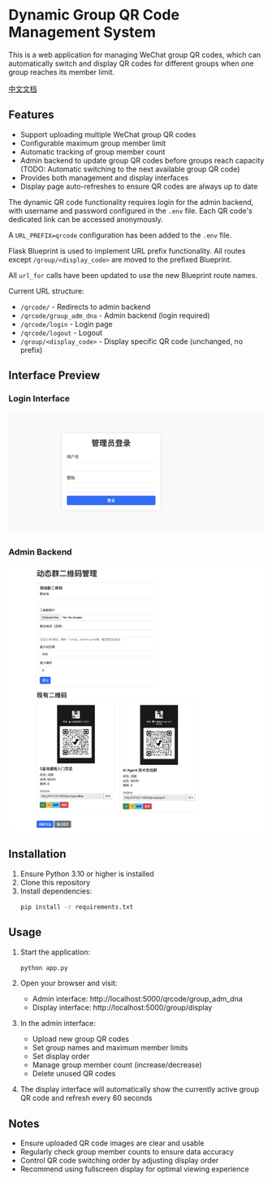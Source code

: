 # Dynamic Group QR Code Management System

This is a web application for managing WeChat group QR codes, which can automatically switch and display QR codes for different groups when one group reaches its member limit.

[中文文档](README.md)

## Features

- Support uploading multiple WeChat group QR codes
- Configurable maximum group member limit
- Automatic tracking of group member count
- Admin backend to update group QR codes before groups reach capacity (TODO: Automatic switching to the next available group QR code)
- Provides both management and display interfaces
- Display page auto-refreshes to ensure QR codes are always up to date

The dynamic QR code functionality requires login for the admin backend, with username and password configured in the `.env` file. Each QR code's dedicated link can be accessed anonymously.

A `URL_PREFIX=qrcode` configuration has been added to the `.env` file.

Flask Blueprint is used to implement URL prefix functionality.
All routes except `/group/<display_code>` are moved to the prefixed Blueprint.

All `url_for` calls have been updated to use the new Blueprint route names.

Current URL structure:
- `/qrcode/` - Redirects to admin backend
- `/qrcode/group_adm_dna` - Admin backend (login required)
- `/qrcode/login` - Login page
- `/qrcode/logout` - Logout
- `/group/<display_code>` - Display specific QR code (unchanged, no prefix)

## Interface Preview

### Login Interface
![Login Interface](/images/login.png)

### Admin Backend
![Admin Backend](/images/qrcode_admin.png)

## Installation

1. Ensure Python 3.10 or higher is installed
2. Clone this repository
3. Install dependencies:
   ```bash
   pip install -r requirements.txt
   ```

## Usage

1. Start the application:
   ```bash
   python app.py
   ```

2. Open your browser and visit:
   - Admin interface: http://localhost:5000/qrcode/group_adm_dna
   - Display interface: http://localhost:5000/group/display

3. In the admin interface:
   - Upload new group QR codes
   - Set group names and maximum member limits
   - Set display order
   - Manage group member count (increase/decrease)
   - Delete unused QR codes

4. The display interface will automatically show the currently active group QR code and refresh every 60 seconds

## Notes

- Ensure uploaded QR code images are clear and usable
- Regularly check group member counts to ensure data accuracy
- Control QR code switching order by adjusting display order
- Recommend using fullscreen display for optimal viewing experience 
